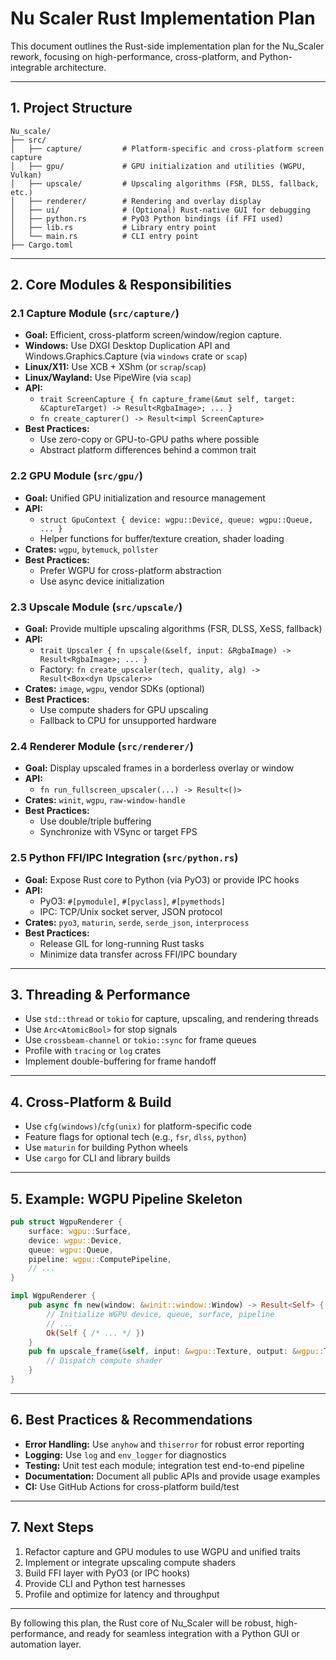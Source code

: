# Nu Scaler Rust Implementation Plan

This document outlines the Rust-side implementation plan for the Nu_Scaler rework, focusing on high-performance, cross-platform, and Python-integrable architecture.

---

## 1. Project Structure

```
Nu_scale/
├── src/
│   ├── capture/         # Platform-specific and cross-platform screen capture
│   ├── gpu/             # GPU initialization and utilities (WGPU, Vulkan)
│   ├── upscale/         # Upscaling algorithms (FSR, DLSS, fallback, etc.)
│   ├── renderer/        # Rendering and overlay display
│   ├── ui/              # (Optional) Rust-native GUI for debugging
│   ├── python.rs        # PyO3 Python bindings (if FFI used)
│   ├── lib.rs           # Library entry point
│   └── main.rs          # CLI entry point
├── Cargo.toml
```

---

## 2. Core Modules & Responsibilities

### 2.1 Capture Module (`src/capture/`)
- **Goal:** Efficient, cross-platform screen/window/region capture.
- **Windows:** Use DXGI Desktop Duplication API and Windows.Graphics.Capture (via `windows` crate or `scap`)
- **Linux/X11:** Use XCB + XShm (or `scrap`/`scap`)
- **Linux/Wayland:** Use PipeWire (via `scap`)
- **API:**
  - `trait ScreenCapture { fn capture_frame(&mut self, target: &CaptureTarget) -> Result<RgbaImage>; ... }`
  - `fn create_capturer() -> Result<impl ScreenCapture>`
- **Best Practices:**
  - Use zero-copy or GPU-to-GPU paths where possible
  - Abstract platform differences behind a common trait

### 2.2 GPU Module (`src/gpu/`)
- **Goal:** Unified GPU initialization and resource management
- **API:**
  - `struct GpuContext { device: wgpu::Device, queue: wgpu::Queue, ... }`
  - Helper functions for buffer/texture creation, shader loading
- **Crates:** `wgpu`, `bytemuck`, `pollster`
- **Best Practices:**
  - Prefer WGPU for cross-platform abstraction
  - Use async device initialization

### 2.3 Upscale Module (`src/upscale/`)
- **Goal:** Provide multiple upscaling algorithms (FSR, DLSS, XeSS, fallback)
- **API:**
  - `trait Upscaler { fn upscale(&self, input: &RgbaImage) -> Result<RgbaImage>; ... }`
  - Factory: `fn create_upscaler(tech, quality, alg) -> Result<Box<dyn Upscaler>>`
- **Crates:** `image`, `wgpu`, vendor SDKs (optional)
- **Best Practices:**
  - Use compute shaders for GPU upscaling
  - Fallback to CPU for unsupported hardware

### 2.4 Renderer Module (`src/renderer/`)
- **Goal:** Display upscaled frames in a borderless overlay or window
- **API:**
  - `fn run_fullscreen_upscaler(...) -> Result<()>`
- **Crates:** `winit`, `wgpu`, `raw-window-handle`
- **Best Practices:**
  - Use double/triple buffering
  - Synchronize with VSync or target FPS

### 2.5 Python FFI/IPC Integration (`src/python.rs`)
- **Goal:** Expose Rust core to Python (via PyO3) or provide IPC hooks
- **API:**
  - PyO3: `#[pymodule]`, `#[pyclass]`, `#[pymethods]`
  - IPC: TCP/Unix socket server, JSON protocol
- **Crates:** `pyo3`, `maturin`, `serde`, `serde_json`, `interprocess`
- **Best Practices:**
  - Release GIL for long-running Rust tasks
  - Minimize data transfer across FFI/IPC boundary

---

## 3. Threading & Performance
- Use `std::thread` or `tokio` for capture, upscaling, and rendering threads
- Use `Arc<AtomicBool>` for stop signals
- Use `crossbeam-channel` or `tokio::sync` for frame queues
- Profile with `tracing` or `log` crates
- Implement double-buffering for frame handoff

---

## 4. Cross-Platform & Build
- Use `cfg(windows)`/`cfg(unix)` for platform-specific code
- Feature flags for optional tech (e.g., `fsr`, `dlss`, `python`)
- Use `maturin` for building Python wheels
- Use `cargo` for CLI and library builds

---

## 5. Example: WGPU Pipeline Skeleton

```rust
pub struct WgpuRenderer {
    surface: wgpu::Surface,
    device: wgpu::Device,
    queue: wgpu::Queue,
    pipeline: wgpu::ComputePipeline,
    // ...
}

impl WgpuRenderer {
    pub async fn new(window: &winit::window::Window) -> Result<Self> {
        // Initialize WGPU device, queue, surface, pipeline
        // ...
        Ok(Self { /* ... */ })
    }
    pub fn upscale_frame(&self, input: &wgpu::Texture, output: &wgpu::Texture) {
        // Dispatch compute shader
    }
}
```

---

## 6. Best Practices & Recommendations
- **Error Handling:** Use `anyhow` and `thiserror` for robust error reporting
- **Logging:** Use `log` and `env_logger` for diagnostics
- **Testing:** Unit test each module; integration test end-to-end pipeline
- **Documentation:** Document all public APIs and provide usage examples
- **CI:** Use GitHub Actions for cross-platform build/test

---

## 7. Next Steps
1. Refactor capture and GPU modules to use WGPU and unified traits
2. Implement or integrate upscaling compute shaders
3. Build FFI layer with PyO3 (or IPC hooks)
4. Provide CLI and Python test harnesses
5. Profile and optimize for latency and throughput

---

By following this plan, the Rust core of Nu_Scaler will be robust, high-performance, and ready for seamless integration with a Python GUI or automation layer. 